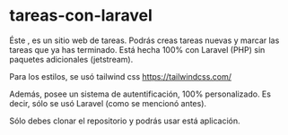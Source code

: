 # tareas-con-laravel
Éste , es un sitio web de tareas. Podrás creas tareas nuevas y marcar las tareas que ya has terminado. Está hecha 100% con Laravel (PHP) sin paquetes adicionales (jetstream).

Para los estilos, se usó tailwind css
https://tailwindcss.com/



Además, posee un sistema de autentificación, 100% personalizado. Es decir, sólo se usó Laravel (como se mencionó antes).

Sólo debes clonar el repositorio y podrás usar está aplicación.
